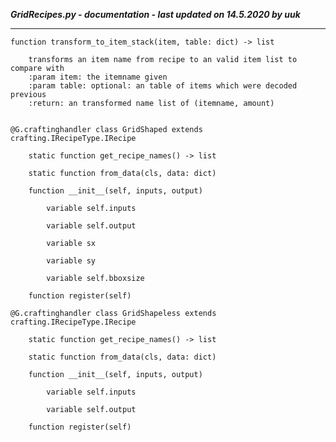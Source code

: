 ***GridRecipes.py - documentation - last updated on 14.5.2020 by uuk***
___

    function transform_to_item_stack(item, table: dict) -> list
        
        transforms an item name from recipe to an valid item list to compare with
        :param item: the itemname given
        :param table: optional: an table of items which were decoded previous
        :return: an transformed name list of (itemname, amount)


    @G.craftinghandler class GridShaped extends crafting.IRecipeType.IRecipe

        static function get_recipe_names() -> list

        static function from_data(cls, data: dict)

        function __init__(self, inputs, output)

            variable self.inputs

            variable self.output

            variable sx

            variable sy

            variable self.bboxsize

        function register(self)

    @G.craftinghandler class GridShapeless extends crafting.IRecipeType.IRecipe

        static function get_recipe_names() -> list

        static function from_data(cls, data: dict)

        function __init__(self, inputs, output)

            variable self.inputs

            variable self.output

        function register(self)